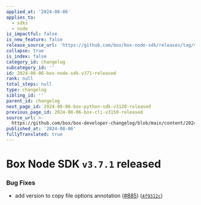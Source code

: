 ```yaml
---
applied_at: '2024-08-06'
applies_to:
  - sdks
  - node
is_impactful: false
is_new_feature: false
release_source_url: 'https://github.com/box/box-node-sdk/releases/tag/v3.7.1'
collapse: true
is_index: false
category_id: changelog
subcategory_id: ''
id: 2024-08-06-box-node-sdk-v371-released
rank: null
total_steps: null
type: changelog
sibling_id: ''
parent_id: changelog
next_page_id: 2024-08-06-box-python-sdk-v3120-released
previous_page_id: 2024-08-06-box-cli-v3150-released
source_url: >-
  https://github.com/box/box-developer-changelog/blob/main/content/2024/08-06-box-node-sdk-v371-released.md
published_at: '2024-08-06'
fullyTranslated: true
---
```

# Box Node SDK `v3.7.1` released

### Bug Fixes

* add version to copy file options annotation ([#885][1]) ([`4f9312c`][2])

[1]: https://github.com/box/box-node-sdk/issues/885

[2]: https://github.com/box/box-node-sdk/commit/4f9312c63138f8cf8e0a9e46a9e1345172dbdc6b
